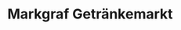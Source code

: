 ---
title: "Markgraf Getränkemarkt"
url: /neudrossenfeld/markgraf-getraenkemarkt/
shop: Lebensmittel
---